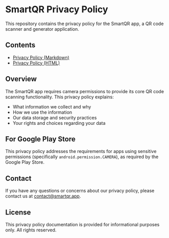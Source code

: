 # SmartQR Privacy Policy

This repository contains the privacy policy for the SmartQR app, a QR code scanner and generator application.

## Contents

- [Privacy Policy (Markdown)](privacy_policy.md)
- [Privacy Policy (HTML)](privacy_policy.html)

## Overview

The SmartQR app requires camera permissions to provide its core QR code scanning functionality. This privacy policy explains:

- What information we collect and why
- How we use the information
- Our data storage and security practices
- Your rights and choices regarding your data

## For Google Play Store

This privacy policy addresses the requirements for apps using sensitive permissions (specifically `android.permission.CAMERA`), as required by the Google Play Store.

## Contact

If you have any questions or concerns about our privacy policy, please contact us at contact@smartqr.app.

## License

This privacy policy documentation is provided for informational purposes only. All rights reserved. 